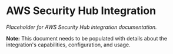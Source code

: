 # AWS Security Hub Integration

*Placeholder for AWS Security Hub integration documentation.*

**Note:** This document needs to be populated with details about the integration's capabilities, configuration, and usage.
